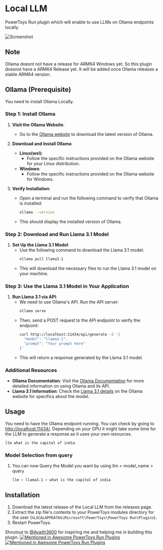 # Local LLM

PowerToys Run plugin which will enable to use LLMs on Ollama endpoints locally.

![Screenshot](screenshots/screenshot1.png)

## Note

Ollama doesnt not have a release for ARM64 Windows yet. So this plugin doesnot have a ARM64 Release yet. It will be added once Ollama releases a stable ARM64 version.

## Ollama (Prerequisite)
You need to install Ollama Locally.

### Step 1: Install Ollama

1. **Visit the Ollama Website**:
   - Go to the [Ollama website](https://ollama.com) to download the latest version of Ollama.

2. **Download and Install Ollama**:
   - **Linux(wsl)**:
     - Follow the specific instructions provided on the Ollama website for your Linux distribution.
   - **Windows**:
     - Follow the specific instructions provided on the Ollama website for Windows.

3. **Verify Installation**:
   - Open a terminal and run the following command to verify that Ollama is installed:
     ```bash
     ollama --version
     ```
   - This should display the installed version of Ollama.

### Step 2: Download and Run Llama 3.1 Model
1. **Set Up the Llama 3.1 Model**:
   - Use the following command to download the Llama 3.1 model:
     ```bash
     ollama pull llama3.1
     ```
   - This will download the necessary files to run the Llama 3.1 model on your machine.

### Step 3: Use the Llama 3.1 Model in Your Application

1. **Run Llama 3.1 via API**:
   - We need to use Ollama's API. Run the API server:
     ```bash
     ollama serve
     ```
   - Then, send a POST request to the API endpoint to verify the endpoint:
     ```bash
     curl http://localhost:11434/api/generate -d '{
       "model": "llama3.1",
       "prompt": "Your prompt here"
     }'
     ```
   - This will return a response generated by the Llama 3.1 model.


### Additional Resources

- **Ollama Documentation**: Visit the [Ollama Documentation](https://ollama.com/docs) for more detailed information on using Ollama and its API.
- **Llama 3.1 Information**: Check the [Llama 3.1 details](https://ollama.com/models/llama3.1) on the Ollama website for specifics about the model.

## Usage
You need to have the Ollama endpoint running. You can check by going to [http://localhost:11434/](http://localhost:11434/). Depending on your GPU it might take some time for the LLM to generate a response as it uses your own resources.
```
llm what is the capital of india
```
### Model Selection from query
1. You can now Query the Model you want by using llm > model_name > query
   ```bash
   llm > llama3.1 > what is the capital of india
   ```

## Installation
1. Download the latest release of the Local LLM from the releases page.
2. Extract the zip file's contents to your PowerToys modules directory for the user (`%LOCALAPPDATA%\Microsoft\PowerToys\PowerToys Run\Plugins`).
3. Restart PowerToys.

Shoutout to [@Avaith3600](https://github.com/Advaith3600) for inspiring me and helping me in building this plugin.
[![Mentioned in Awesome PowerToys Run Plugins](https://awesome.re/mentioned-badge.svg)](https://github.com/hlaueriksson/awesome-powertoys-run-plugins)
[![Mentioned in Awesome PowerToys Run Plugins](https://awesome.re/mentioned-badge-flat.svg)](https://github.com/hlaueriksson/awesome-powertoys-run-plugins)
